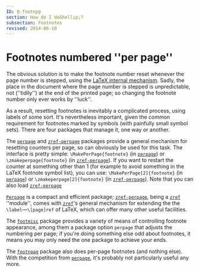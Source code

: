 ```yaml
---
ID: Q-footnpp
section: How do I do&hellip;?
subsection: Footnotes
revised: 2014-06-10
---
```

# Footnotes numbered ''per page''

The obvious solution is to make the footnote number reset whenever the
page number is stepped, using the 
[LaTeX internal mechanism](FAQ-addtoreset.md).  Sadly, the place
in the document where the page number is stepped is unpredictable, not
(''tidily'') at the end of the printed page; so changing the footnote
number only ever works by ''luck''.

As a result, resetting footnotes is inevitably a complicated process,
using labels of some sort.  It's nevertheless important, given the
common requirement for footnotes marked by symbols (with painfully
small symbol sets).  There are four packages that manage it, one way
or another.

The [`perpage`](https://ctan.org/pkg/perpage) and [`zref-perpage`](https://ctan.org/pkg/zref-perpage) packages provide a
general mechanism for resetting counters per page, so can obviously be
used for this task.  The interface is pretty simple:
`\MakePerPage{footnote}` (in [`perpage`](https://ctan.org/pkg/perpage)) or
`\zmakeperpage{footnote}` (in [`zref-perpage`](https://ctan.org/pkg/zref-perpage)).  If
you want to restart the counter at something other than&nbsp;1 (for example
to avoid something in the LaTeX footnote symbol list), you can use:
`\MakePerPage[2]{footnote}` (in [`perpage`](https://ctan.org/pkg/perpage)) or
`\zmakeperpage[2]{footnote}` (in [`zref-perpage`](https://ctan.org/pkg/zref-perpage)).
Note that you can also load [`zref-perpage`](https://ctan.org/pkg/zref-perpage) 

[`Perpage`](https://ctan.org/pkg/Perpage) is a compact and efficient package;
[`zref-perpage`](https://ctan.org/pkg/zref-perpage), being a [`zref`](https://ctan.org/pkg/zref) ''module'', comes with
[`zref`](https://ctan.org/pkg/zref)'s general mechanism for extending the the
`\label`&mdash;`\[page]ref` of LaTeX, which can offer many other
useful facilities.

The [`footmisc`](https://ctan.org/pkg/footmisc) package provides a variety of means of
controlling footnote appearance, among them a package option
`perpage` that adjusts the numbering per page; if you're
doing something else odd about footnotes, it means you may only need
the one package to achieve your ends.

The [`footnpag`](https://ctan.org/pkg/footnpag) package also does per-page footnotes (and
nothing else).  With the competition from [`perpage`](https://ctan.org/pkg/perpage), it's
probably not particularly useful any more.

